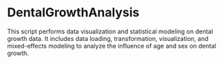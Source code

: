 # DentalGrowthAnalysis
This script performs data visualization and statistical modeling on dental growth data. It includes data loading, transformation, visualization, and mixed-effects modeling to analyze the influence of age and sex on dental growth.
